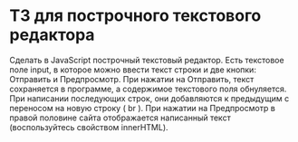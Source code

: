 ﻿# ТЗ для построчного текстового редактора

Сделать в JavaScript построчный текстовый редактор. Есть текстовое поле input, в которое можно ввести текст строки и две кнопки: Отправить и Предпросмотр. При нажатии на Отправить, текст сохраняется в программе, а содержимое текстового поля обнуляется. При написании последующих строк, они добавляются к предыдущим с переносом на новую строку ( br ). При нажатии на Предпросмотр в правой половине сайта отображается написанный текст (воспользуйтесь свойством innerHTML).

